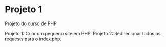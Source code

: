 # Projeto 1
Projeto do curso de PHP

Projeto 1: Criar um pequeno site em PHP.
Projeto 2: Redirecionar todos os requests para o index.php.
